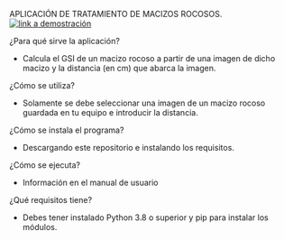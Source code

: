 APLICACIÓN DE TRATAMIENTO DE MACIZOS ROCOSOS.
[![link a demostración](https://img.youtube.com/vi/HWzfsycHFds/0.jpg)](https://www.youtube.com/watch?v=HWzfsycHFds)

¿Para qué sirve la aplicación?
- Calcula el GSI de un macizo rocoso a partir de una imagen de dicho macizo y la distancia (en cm) que abarca la imagen.

¿Cómo se utiliza?
- Solamente se debe seleccionar una imagen de un macizo rocoso guardada en tu equipo e introducir la distancia.

¿Cómo se instala el programa?
- Descargando este repositorio e instalando los requisitos.

¿Cómo se ejecuta?
- Información en el manual de usuario

¿Qué requisitos tiene?
- Debes tener instalado Python 3.8 o superior y pip para instalar los módulos.
